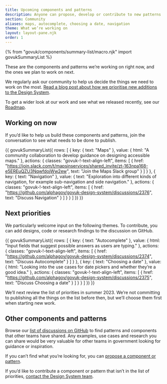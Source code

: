```yaml
---
title: Upcoming components and patterns
description: Anyone can propose, develop or contribute to new patterns and components, or improvements to existing ones.
section: Community
aliases: maps, autocomplete, choosing a date, navigation
theme: What we’re working on
layout: layout-pane.njk
order: 1
---
```


{% from "govuk/components/summary-list/macro.njk" import govukSummaryList %}

These are the components and patterns we’re working on right now, and the ones we plan to work on next.

We regularly ask our community to help us decide the things we need to work on the most. [Read a blog post about how we prioritise new additions to the Design System](https://designnotes.blog.gov.uk/2022/09/07/how-we-prioritise-additions-to-the-gov-uk-design-system/).

To get a wider look at our work and see what we released recently, see our [Roadmap](/community/roadmap/).

## Working on now

If you’d like to help us build these components and patterns, join the conversation to see what needs to be done to publish.

{{ govukSummaryList({
  rows: [
    {
      key: {
        text: "Maps"
      },
      value: {
        html: "A community collaboration to develop guidance on designing accessible maps."
      },
      actions: {
        classes: "govuk-!-text-align-left",
        items: [
          {
            href: "https://join.slack.com/t/mapsinservices/shared_invite/zt-163npa168-e5EREuQZU3NqwfdojWw2ew",
            text: "Join the Maps Slack group"
          }
        ]
      }
    },
    {
      key: {
        text: "Navigation"
      },
      value: {
        text: "Exploration into different kinds of navigation, for example sub-navigation and side navigation."
      },
      actions: {
        classes: "govuk-!-text-align-left",
        items: [
          {
            href: "https://github.com/alphagov/govuk-design-system/discussions/2376",
            text: "Discuss Navigation"
          }
        ]
      }
    }
  ]
}) }}

## Next priorities

We particularly welcome input on the following themes. To contribute, you can add designs, code or research findings to the discussion on GitHub.

{{ govukSummaryList({
  rows: [
    {
      key: {
        text: "Autocomplete"
      },
      value: {
        html: "Input fields that suggest possible answers as users are typing."
      },
      actions: {
        classes: "govuk-!-text-align-left",
        items: [
          {
            href: "https://github.com/alphagov/govuk-design-system/discussions/2374",
            text: "Discuss Autocomplete"
          }
        ]
      }
    },
    {
      key: {
        text: "Choosing a date"
      },
      value: {
        html: "Looking into the use cases for date pickers and whether they’re a good idea."
      },
      actions: {
        classes: "govuk-!-text-align-left",
        items: [
          {
            href: "https://github.com/alphagov/govuk-design-system/discussions/2375",
            text: "Discuss Choosing a date"
          }
        ]
      }
    }
  ]
}) }}

We’ll next review the list of priorities in summer 2023. We’re not committing to publishing all the things on the list before then, but we’ll choose them first when starting new work.

## Other components and patterns

Browse our [list of discussions on GitHub](https://github.com/orgs/alphagov/projects/43/views/1) to find patterns and components that other teams have shared. Any examples, use cases and research you can share would be very valuable for other teams in government looking for guidance or inspiration.

If you can’t find what you’re looking for, you can [propose a component or pattern](/community/propose-a-component-or-pattern/).

If you’d like to contribute a component or pattern that isn’t in the list of priorities, [contact the Design System team](/get-in-touch/).
